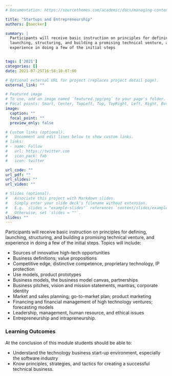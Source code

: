 ```yaml
---
# Documentation: https://sourcethemes.com/academic/docs/managing-content/

title: "Startups and Entrepreneurship"
authors: [baecker]

summary: | 
  Participants will receive basic instruction on principles for defining,
  launching, structuring, and building a promising technical venture, and
  experience in doing a few of the initial steps


tags: ['2021']
categories: []
date: 2021-07-25T16:58:18-07:00

# Optional external URL for project (replaces project detail page).
external_link: ""

# Featured image
# To use, add an image named `featured.jpg/png` to your page's folder.
# Focal points: Smart, Center, TopLeft, Top, TopRight, Left, Right, BottomLeft, Bottom, BottomRight.
image:
  caption: ""
  focal_point: ""
  preview_only: false

# Custom links (optional).
#   Uncomment and edit lines below to show custom links.
# links:
# - name: Follow
#   url: https://twitter.com
#   icon_pack: fab
#   icon: twitter

url_code: ""
url_pdf: ""
url_slides: ""
url_video: ""

# Slides (optional).
#   Associate this project with Markdown slides.
#   Simply enter your slide deck's filename without extension.
#   E.g. `slides = "example-slides"` references `content/slides/example-slides.md`.
#   Otherwise, set `slides = ""`.
slides: ""
---
```

Participants will receive basic instruction on principles for defining,
launching, structuring, and building a promising technical venture, and
experience in doing a few of the initial steps. Topics will include:
 
  * Sources of innovative high-tech opportunities
  * Business definitions; value propositions
  * Competitive edge, distinctive competence, proprietary technology, IP protection
  * Use models, product prototypes
  * Business models, the business model canvas, partnerships
  * Business pitches, vision and mission statements, mantras, corporate identity
  * Market and sales planning; go-to-market plan; product marketing
  * Financing and financial management of high technology ventures; forecasting models
  * Leadership, management, human resource, and ethical issues
  * Entrepreneurship and intrapreneurship.

### Learning Outcomes

At the conclusion of this module students should be able to:

  * Understand the technology business start-up environment, especially the
    software industry
  * Know principles, strategies, and tactics for creating a successful technical
    business.
